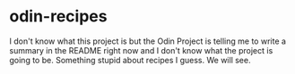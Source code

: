 # odin-recipes
I don't know what this project is but the Odin Project is telling me to write
a summary in the README right now and I don't know what the project is going
to be. Something stupid about recipes I guess. We will see.
